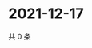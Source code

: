 # 2021-12-17

共 0 条

<!-- BEGIN WEIBO -->
<!-- 最后更新时间 Fri Dec 17 2021 16:18:11 GMT+0800 (China Standard Time) -->

<!-- END WEIBO -->
